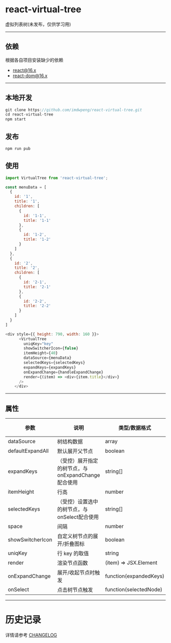 # react-virtual-tree

虚拟列表树(未发布，仅供学习用)

-------------------------

## 依赖

根据各自项目安装缺少的依赖

- react@16.x
- react-dom@16.x

------------------------------------

## 本地开发

```js
git clone https://github.com/imdwpeng/react-virtual-tree.git
cd react-virtual-tree
npm start
```

## 发布

```js
npm run pub
```

## 使用

```js
import VirtualTree from 'react-virtual-tree';

const menuData = [
  {
    id: '1',
    title: '1',
    children: [
      {
        id: '1-1',
        title: '1-1'
      },
      {
        id: '1-2',
        title: '1-2'
      }
    ]
  },
  {
    id: '2',
    title: '2',
    children: [
      {
        id: '2-1',
        title: '2-1'
      },
      {
        id: '2-2',
        title: '2-2'
      }
    ]
  }
]

<div style={{ height: 790, width: 160 }}>
      <VirtualTree
        uniqKey="key"
        showSwitcherIcon={false}
        itemHeight={40}
        dataSource={menuData}
        selectedKeys={selectedKeys}
        expandKeys={expandKeys}
        onExpandChange={handleExpandChange}
        render={(item) => <div>{item.title}</div>}
      />
    </div>
```

-------------------------------------

## 属性

参数|说明|类型/数据格式|默认值
--|--|--|--
dataSource|树结构数据|array|-
defaultExpandAll | 默认展开父节点	| boolean	| false
expandKeys|（受控）展开指定的树节点，与onExpandChange配合使用 | string[] | -
itemHeight | 行高 | number | 24
selectedKeys |（受控）设置选中的树节点，与onSelect配合使用 | string[] | -
space | 间隔 | number | 24
showSwitcherIcon | 自定义树节点的展开/折叠图标 | boolean | false
uniqKey|行 key 的取值|string|'id'
render | 渲染节点函数 | (item) => JSX.Element | -
onExpandChange | 展开/收起节点时触发 | function(expandedKeys) | -
onSelect | 点击树节点触发 | function(selectedNode) | -

------------------------------------


# 历史记录

详情请参考 [CHANGELOG](./CHANGELOG.md)
